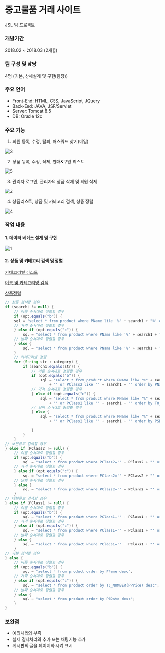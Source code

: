 # 중고물품 거래 사이트
JSL 팀 프로젝트

### 개발기간
2018.02 ~ 2018.03 (2개월)

### 팀 구성 및 담당
4명 (기본, 상세설계 및 구현(팀장))

### 주요 언어
- Front-End: HTML, CSS, JavaScript, JQuery
- Back-End: JAVA, JSP/Servlet
- Server: Tomcat 8.5
- DB: Oracle 12c

### 주요 기능
1. 회원 등록, 수정, 탈퇴, 패스워드 찾기(메일)

![3](https://user-images.githubusercontent.com/67365433/104912291-6c006680-59cf-11eb-8df5-dc3ff4a7cd73.png)

2. 상품 등록, 수정, 삭제, 판매&구입 리스트

![5](https://user-images.githubusercontent.com/67365433/104912749-052f7d00-59d0-11eb-80d6-6c3e53afd2cf.png)

3. 관리자 로그인, 관리자의 상품 삭제 및 회원 삭제

![2](https://user-images.githubusercontent.com/67365433/104912131-3c515e80-59cf-11eb-92be-6934d63e38cc.png)

4. 상품리스트, 상품 및 카테고리 검색, 상품 정렬

![4](https://user-images.githubusercontent.com/67365433/104912596-cf8a9400-59cf-11eb-8225-e5e12f8237ac.png)

### 작업 내용
#### 1. 데이터 베이스 설계 및 구현

![1](https://user-images.githubusercontent.com/67365433/104911160-c4366900-59cd-11eb-9961-4da8b807c176.png)

#### 2. 상품 및 카테고리 검색 및 정렬

[카테고리별 리스트](https://user-images.githubusercontent.com/67365433/105313971-61c5ae80-5c01-11eb-85ca-2ed40e6358f5.mp4)

[이름 및 카테고리명 검색](https://user-images.githubusercontent.com/67365433/105313333-3b077800-5c01-11eb-817e-c71e9f381450.mp4)

[상품정렬](https://user-images.githubusercontent.com/67365433/105314283-73a75180-5c01-11eb-90cf-d706c8e1f108.mp4)

```java		
// 상품 검색할 경우
if (search1 != null) {
	// 이름 순서대로 정렬할 경우
	if (opt.equals("b")) {
	sql = "select * from product where PName like '%" + search1 + "%' order by PName desc";
	// 가격 순서대로 정렬할 경우
	} else if (opt.equals("c")) {
		sql = "select * from product where PName like '%" + search1 + "%' order by TO_NUMBER(PPrice) desc";
	// 날짜 순서대로 정렬할 경우
	} else {
		sql = "select * from product where PName like '%" + search1 + "%' order by PSDate desc";
	}
	// 카테고리별 정렬
	for (String str : category) {
		if (search1.equals(str)) {
			// 이름 순서대로 정렬할 경우
			if (opt.equals("b")) {
				sql = "select * from product where PName like '%" + search1 + "%' or PClass1 like '" + search1
					+ "' or PClass2 like '" + search1 + "' order by PName desc";
			// 가격 순서대로 정렬할 경우
			} else if (opt.equals("c")) {
				sql = "select * from product where PName like '%" + search1 + "%' or PClass1 like '" + search1
					+ "' or PClass2 like '" + search1 + "' order by TO_NUMBER(PPrice) desc";
			// 날짜 순서대로 정렬할 경우
			} else {
				sql = "select * from product where PName like '%" + search1 + "%' or PClass1 like '" + search1
					+ "' or PClass2 like '" + search1 + "' order by PSDate desc";

			}
		}
	}
// 소분류로 검색할 경우
} else if (PClass2 != null) {
	// 이름 순서대로 정렬할 경우
	if (opt.equals("b")) {
		sql = "select * from product where PClass2='" + PClass2 + "' order by PSDate desc";
	// 가격 순서대로 정렬할 경우
	} else if (opt.equals("c")) {
		sql = "select * from product where PClass2='" + PClass2 + "' order by TO_NUMBER(PPrice) desc";
	// 날짜 순서대로 정렬할 경우
	} else {
		sql = "select * from product where PClass2='" + PClass2 + "' order by PSDate desc";
	}
// 대분류로 검색할 경우
} else if (PClass1 != null) {
	// 이름 순서대로 정렬할 경우
	if (opt.equals("b")) {
		sql = "select * from product where PClass1='" + PClass1 + "' order by PSDate desc";
	// 가격 순서대로 정렬할 경우
	} else if (opt.equals("c")) {
		sql = "select * from product where PClass1='" + PClass1 + "' order by TO_NUMBER(PPrice) desc";
	// 날짜 순서대로 정렬할 경우
	} else {
		sql = "select * from product where PClass1='" + PClass1 + "' order by PSDate desc";
	}
// 기본 검색일 경우
} else {
	// 이름 순서대로 정렬할 경우
	if (opt.equals("b")) {
		sql = "select * from product order by PName desc";
	// 가격 순서대로 정렬할 경우
	} else if (opt.equals("c")) {
		sql = "select * from product order by TO_NUMBER(PPrice) desc";
	// 날짜 순서대로 정렬할 경우
	} else {
		sql = "select * from product order by PSDate desc";
	}
}
```

### 보완점
- 예외처리의 부족
- 실제 결제처리의 추가 또는 채팅기능 추가
- 게시판의 글을 페이지화 시켜 표시